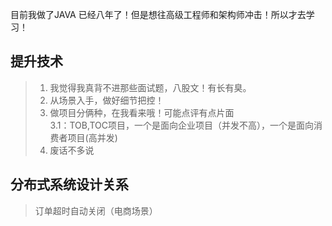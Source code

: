 目前我做了JAVA 已经八年了！但是想往高级工程师和架构师冲击！所以才去学习！
## 提升技术 

>1. 我觉得我真背不进那些面试题，八股文！有长有臭。
>2. 从场景入手，做好细节把控！
>3. 做项目分俩种，在我看来哦！可能点评有点片面   
    3.1：TOB,TOC项目，一个是面向企业项目（并发不高），一个是面向消费者项目(高并发)
>4. 废话不多说



## 分布式系统设计关系
> 订单超时自动关闭（电商场景）   
> 






